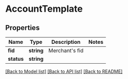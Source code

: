 # AccountTemplate

## Properties
Name | Type | Description | Notes
------------ | ------------- | ------------- | -------------
**fid** | **string** | Merchant&#39;s fid | 
**status** | **string** |  | 

[[Back to Model list]](../README.md#documentation-for-models) [[Back to API list]](../README.md#documentation-for-api-endpoints) [[Back to README]](../README.md)


